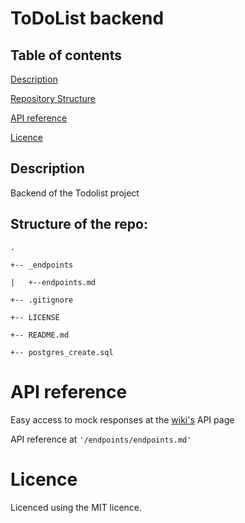 # ToDoList backend
## Table of contents
[Description](#description)


[Repository Structure](#structure-of-the-repo)

[API reference](#api-reference)

[Licence](#licence)

## Description
Backend of the Todolist project

## Structure of the repo:

```
.

+-- _endpoints

|   +--endpoints.md

+-- .gitignore

+-- LICENSE

+-- README.md

+-- postgres_create.sql

```

# API reference
Easy access to mock responses at the [wiki's](https://github.com/Ultra-Techies/backend/wiki) API page

API reference at `'/endpoints/endpoints.md'`

# Licence
Licenced using the MIT licence.
